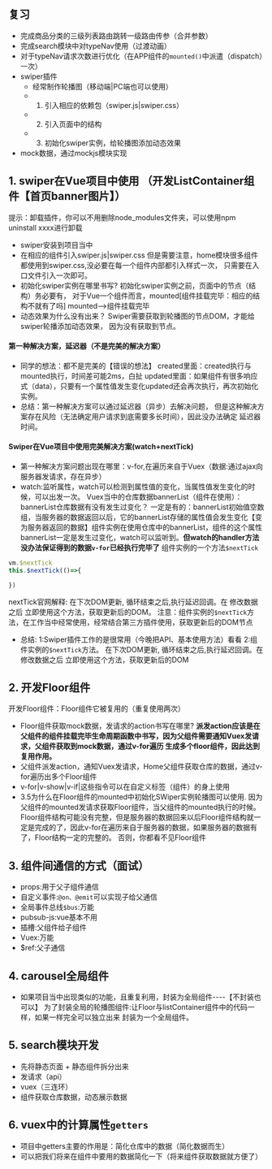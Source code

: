 ## 复习
- 完成商品分类的三级列表路由跳转一级路由传参（合并参数）
- 完成search模块中对typeNav使用（过渡动画）
- 对于typeNav请求次数进行优化（在APP组件的`mounted()`中派遣（dispatch）一次）
- swiper插件
	- 经常制作轮播图（移动端|PC端也可以使用）
	- 1. 引入相应的依赖包（swiper.js|swiper.css）
	- 2. 引入页面中的结构
	- 3. 初始化swiper实例，给轮播图添加动态效果
- mock数据，通过mockjs模块实现

## 1. swiper在Vue项目中使用 （开发ListContainer组件【首页banner图片】）
提示：卸载插件，你可以不用删除node_modules文件夹，可以使用npm uninstall xxxx进行卸载
- swiper安装到项目当中
- 在相应的组件引入swiper.js|swiper.css 
但是需要注意，home模块很多组件都使用到swiper.css,没必要在每一个组件内部都引入样式一次，
只需要在入口文件引入一次即可。
- 初始化swiper实例在哪里书写?
初始化swiper实例之前，页面中的节点（结构）务必要有，
对于Vue一个组件而言，mounted[组件挂载完毕：相应的结构不就有了吗]
mounted-->组件挂载完毕
- 动态效果为什么没有出来？
Swiper需要获取到轮播图的节点DOM，才能给swiper轮播添加动态效果，
因为没有获取到节点。
#### 第一种解决方案，延迟器（不是完美的解决方案）
- 同学的想法：都不是完美的【错误的想法】
created里面：created执行与mounted执行，时间差可能2ms，白扯
updated里面：如果组件有很多响应式（data），只要有一个属性值发生变化updated还会再次执行，再次初始化实例。
- 总结：第一种解决方案可以通过延迟器（异步）去解决问题，
但是这种解决方案存在风险（无法确定用户请求到底需要多长时间），因此没办法确定
延迟器时间。
#### Swiper在Vue项目中使用完美解决方案(watch+nextTick)
- 第一种解决方案问题出现在哪里：v-for,在遍历来自于Vuex（数据:通过ajax向服务器发请求，存在异步）
- watch:监听属性，watch可以检测到属性值的变化，当属性值发生变化的时候，可以出发一次。
Vuex当中的仓库数据bannerList（组件在使用）：
bannerList仓库数据有没有发生过变化？
一定是有的：bannerList初始值空数组，当服务器的数据返回以后，它的bannerList存储的属性值会发生变化【变为服务器返回的数据】组件实例在使用仓库中的bannerList，组件的这个属性bannerList一定是发生过变化，watch可以监听到。**但watch的handler方法没办法保证得到的数据`v-for`已经执行完毕了**
组件实例的一个方法`$nextTick`
```js
vm.$nextTick
this.$nextTick(()=>{

})
```
nextTick官网解释:
在下次DOM更新, 循环结束之后,执行延迟回调。在 修改数据之后 立即使用这个方法，获取更新后的DOM。
注意：组件实例的`$nextTick`方法，在工作当中经常使用，经常结合第三方插件使用，获取更新后的DOM节点
- 总结:
  1:Swiper插件工作的是很常用（今晚把API、基本使用方法）看看
  2:组件实例的`$nextTick`方法。
  在下次DOM更新, 循环结束之后,执行延迟回调。在 修改数据之后 立即使用这个方法，获取更新后的DOM
## 2. 开发Floor组件
开发Floor组件：Floor组件它被复用的（重复使用两次）
- Floor组件获取mock数据，发请求的action书写在哪里?
**派发action应该是在父组件的组件挂载完毕生命周期函数中书写，因为父组件需要通知Vuex发请求，父组件获取到mock数据，通过v-for遍历 生成多个floor组件，因此达到复用作用。**
- 父组件派发action，通知Vuex发请求，Home父组件获取仓库的数据，通过v-for遍历出多个Floor组件
- v-for|v-show|v-if|这些指令可以在自定义标签（组件）的身上使用
- 3.5为什么在Floor组件的mounted中初始化SWiper实例轮播图可以使用.
因为父组件的mounted发请求获取Floor组件，当父组件的mounted执行的时候。Floor组件结构可能没有完整，但是服务器的数据回来以后Floor组件结构就一定是完成的了，因此v-for在遍历来自于服务器的数据，如果服务器的数据有了，Floor结构一定的完整的。
否则，你都看不见Floor组件
## 3. 组件间通信的方式（面试）
- props:用于父子组件通信
- 自定义事件:`@on、@emit`可以实现子给父通信
- 全局事件总线`$bus`:万能
- pubsub-js:vue基本不用
- 插槽:父组件给子组件
- Vuex:万能
- $ref:父子通信
## 4. carousel全局组件
- 如果项目当中出现类似的功能，且重复利用，封装为全局组件----【不封装也可以】
为了封装全局的轮播图组件:让Floor与listContainer组件中的代码一样，如果一样完全可以独立出来
封装为一个全局组件。
## 5. search模块开发
- 先将静态页面 + 静态组件拆分出来
- 发请求（api）
- vuex（三连环）
- 组件获取仓库数据，动态展示数据
## 6. vuex中的计算属性`getters`
- 项目中getters主要的作用是：简化仓库中的数据（简化数据而生）
- 可以把我们将来在组件中要用的数据简化一下（将来组件获取数据就方便了）
 


































